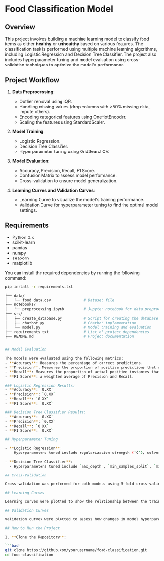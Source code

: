 # Food Classification Model

## Overview
This project involves building a machine learning model to classify food items as either **healthy** or **unhealthy** based on various features. The classification task is performed using multiple machine learning algorithms, including Logistic Regression and Decision Tree Classifier. The project also includes hyperparameter tuning and model evaluation using cross-validation techniques to optimize the model's performance.

## Project Workflow

1. **Data Preprocessing**: 
   - Outlier removal using IQR.
   - Handling missing values (drop columns with >50% missing data, impute others).
   - Encoding categorical features using OneHotEncoder.
   - Scaling the features using StandardScaler.

2. **Model Training**:
   - Logistic Regression.
   - Decision Tree Classifier.
   - Hyperparameter tuning using GridSearchCV.

3. **Model Evaluation**:
   - Accuracy, Precision, Recall, F1 Score.
   - Confusion Matrix to assess model performance.
   - Cross-validation to ensure model generalization.

4. **Learning Curves and Validation Curves**:
   - Learning Curve to visualize the model's training performance.
   - Validation Curve for hyperparameter tuning to find the optimal model settings.

## Requirements
- Python 3.x
- scikit-learn
- pandas
- numpy
- seaborn
- matplotlib

You can install the required dependencies by running the following command:

```bash
pip install -r requirements.txt

├── data/
│   └── food_data.csv               # Dataset file
├── notebooks/
│   └── preprocessing.ipynb         # Jupyter notebook for data preprocessing
├── src/
│   ├── create_database.py          # Script for creating the database
│   ├── chatbot.py                  # Chatbot implementation
│   └── model.py                    # Model training and evaluation
├── requirements.txt                # List of project dependencies
├── README.md                       # Project documentation


## Model Evaluation

The models were evaluated using the following metrics:
- **Accuracy**: Measures the percentage of correct predictions.
- **Precision**: Measures the proportion of positive predictions that are actually correct.
- **Recall**: Measures the proportion of actual positive instances that were correctly predicted.
- **F1 Score**: A weighted average of Precision and Recall.

### Logistic Regression Results:
- **Accuracy**: `0.XX`
- **Precision**: `0.XX`
- **Recall**: `0.XX`
- **F1 Score**: `0.XX`

### Decision Tree Classifier Results:
- **Accuracy**: `0.XX`
- **Precision**: `0.XX`
- **Recall**: `0.XX`
- **F1 Score**: `0.XX`

## Hyperparameter Tuning

- **Logistic Regression**: 
  - Hyperparameters tuned include regularization strength (`C`), solver, and maximum iterations.
  
- **Decision Tree Classifier**: 
  - Hyperparameters tuned include `max_depth`, `min_samples_split`, `min_samples_leaf`, and `ccp_alpha`.

## Cross-Validation

Cross-validation was performed for both models using 5-fold cross-validation to ensure the robustness of the models and prevent overfitting.

## Learning Curves

Learning curves were plotted to show the relationship between the training set size and model performance. The curves help in diagnosing whether the model is underfitting or overfitting.

## Validation Curves

Validation curves were plotted to assess how changes in model hyperparameters, specifically the maximum depth of the Decision Tree, affect model performance.

## How to Run the Project

1. **Clone the Repository**:

```bash
git clone https://github.com/yourusername/food-classification.git
cd food-classification
